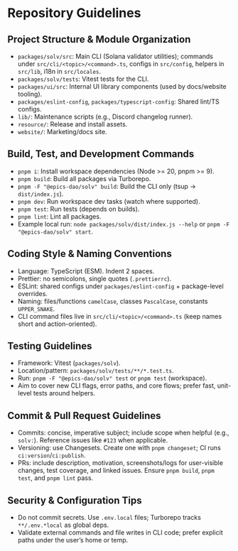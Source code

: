 # Repository Guidelines


## Project Structure & Module Organization
- `packages/solv/src`: Main CLI (Solana validator utilities); commands under `src/cli/<topic>/<command>.ts`, configs in `src/config`, helpers in `src/lib`, i18n in `src/locales`.
- `packages/solv/tests`: Vitest tests for the CLI.
- `packages/ui/src`: Internal UI library components (used by docs/website tooling).
- `packages/eslint-config`, `packages/typescript-config`: Shared lint/TS configs.
- `lib/`: Maintenance scripts (e.g., Discord changelog runner).
- `resource/`: Release and install assets.
- `website/`: Marketing/docs site.

## Build, Test, and Development Commands
- `pnpm i`: Install workspace dependencies (Node >= 20, pnpm >= 9).
- `pnpm build`: Build all packages via Turborepo.
- `pnpm -F "@epics-dao/solv" build`: Build the CLI only (tsup -> `dist/index.js`).
- `pnpm dev`: Run workspace dev tasks (watch where supported).
- `pnpm test`: Run tests (depends on builds).
- `pnpm lint`: Lint all packages.
- Example local run: `node packages/solv/dist/index.js --help` or `pnpm -F "@epics-dao/solv" start`.

## Coding Style & Naming Conventions
- Language: TypeScript (ESM). Indent 2 spaces.
- Prettier: no semicolons, single quotes (`.prettierrc`).
- ESLint: shared configs under `packages/eslint-config` + package-level overrides.
- Naming: files/functions `camelCase`, classes `PascalCase`, constants `UPPER_SNAKE`.
- CLI command files live in `src/cli/<topic>/<command>.ts` (keep names short and action-oriented).

## Testing Guidelines
- Framework: Vitest (`packages/solv`).
- Location/pattern: `packages/solv/tests/**/*.test.ts`.
- Run: `pnpm -F "@epics-dao/solv" test` or `pnpm test` (workspace).
- Aim to cover new CLI flags, error paths, and core flows; prefer fast, unit-level tests around helpers.

## Commit & Pull Request Guidelines
- Commits: concise, imperative subject; include scope when helpful (e.g., `solv:`). Reference issues like `#123` when applicable.
- Versioning: use Changesets. Create one with `pnpm changeset`; CI runs `ci:version`/`ci:publish`.
- PRs: include description, motivation, screenshots/logs for user-visible changes, test coverage, and linked issues. Ensure `pnpm build`, `pnpm test`, and `pnpm lint` pass.

## Security & Configuration Tips
- Do not commit secrets. Use `.env.local` files; Turborepo tracks `**/.env.*local` as global deps.
- Validate external commands and file writes in CLI code; prefer explicit paths under the user’s home or temp.
